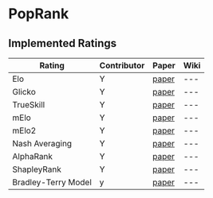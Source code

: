 # PopRank


## Implemented Ratings
| __Rating__ | __Contributor__ | Paper | Wiki
|---|---|---|---|
| Elo |  Y | [paper](ref)|---|
| Glicko |  Y | [paper](ref)|---|
| TrueSkill |  Y | [paper](ref)|---|
| mElo |  Y | [paper](ref)|---|
| mElo2 |  Y | [paper](ref)|---|
| Nash Averaging |  Y | [paper](ref)|---|
| AlphaRank |  Y | [paper](ref)|---|
| ShapleyRank |  Y | [paper](ref)|---|
| Bradley-Terry Model | y | [paper](ref)|---|

